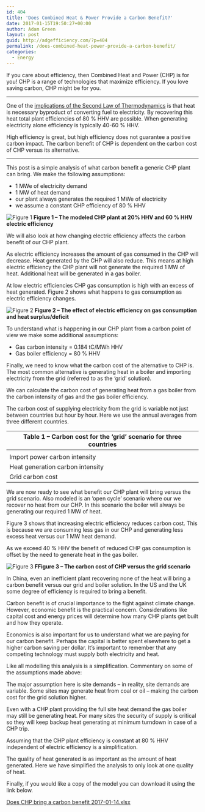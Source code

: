 ```yaml
---
id: 404
title: 'Does Combined Heat & Power Provide a Carbon Benefit?'
date: 2017-01-15T19:50:27+00:00
author: Adam Green
layout: post
guid: http://adgefficiency.com/?p=404
permalink: /does-combined-heat-power-provide-a-carbon-benefit/
categories:
  - Energy
---
```

If you care about efficiency, then Combined Heat and Power (CHP) is for you!  CHP is a range of technologies that maximize efficiency.  If you love saving carbon, CHP might be for you.  

---

One of the [implications of the Second Law of Thermodynamics](http://adgefficiency.com/energy-basics-the-first-second-law-of-thermodynamics/) is that heat is necessary byproduct of converting fuel to electricity.  By recovering this heat total plant efficiencies of 80 % HHV are possible.  When generating electricity alone efficiency is typically 40-60 % HHV.

High efficiency is great, but high efficiency does not guarantee a positive carbon impact.  The carbon benefit of CHP is dependent on the carbon cost of CHP versus its alternative.

---

This post is a simple analysis of what carbon benefit a generic CHP plant can bring.  We make the following assumptions:
- 1 MWe of electricity demand
- 1 MW of heat demand
- our plant always generates the required 1 MWe of electricity
- we assume a constant CHP efficiency of 80 % HHV

![Figure 1]({{"/assets/chp_carbon_benefit/fig1.png"}})
**Figure 1 – The modeled CHP plant at 20% HHV and 60 % HHV electric efficiency**

We will also look at how changing electric efficiency affects the carbon benefit of our CHP plant.

As electric efficiency increases the amount of gas consumed in the CHP will decrease.  Heat generated by the CHP will also reduce.   This means at high electric efficiency the CHP plant will not generate the required 1 MW of heat.  Additional heat will be generated in a gas boiler.  

At low electric efficiencies CHP gas consumption is high with an excess of heat generated.  Figure 2 shows what happens to gas consumption as electric efficiency changes.

![Figure 2]({{"/assets/chp_carbon_benefit/fig2.png"}})
**Figure 2 – The effect of electric efficiency on gas consumption and heat surplus/deficit**

To understand what is happening in our CHP plant from a carbon point of view we make some additional assumptions:
- Gas carbon intensity = 0.184 tC/MWh HHV
- Gas boiler efficiency = 80 % HHV

Finally, we need to know what the carbon cost of the alternative to CHP is.  The most common alternative is generating heat in a boiler and importing electricity from the grid (referred to as the ‘grid’ solution).

We can calculate the carbon cost of generating heat from a gas boiler from the carbon intensity of gas and the gas boiler efficiency.

The carbon cost of supplying electricity from the grid is variable not just between countries but hour by hour.  Here we use the annual averages from three different countries.

|Table 1 – Carbon cost for the ‘grid’ scenario for three countries|
|---|
| ||UK|	US|	China|
|Import power carbon intensity|	tC/MWh|	0.507|	0.61|	1.049|
|Heat generation carbon intensity|	tC/MWh|	0.23|	0.23|	0.23|
|Grid carbon cost|	tC/hr|	0.737|	0.84|	1.279|

We are now ready to see what benefit our CHP plant will bring versus the grid scenario.  Also modeled is an ‘open cycle’ scenario where our we recover no heat from our CHP.  In this scenario the boiler will always be generating our required 1 MW of heat.

Figure 3 shows that increasing electric efficiency reduces carbon cost.  This is because we are consuming less gas in our CHP and generating less excess heat versus our 1 MW heat demand.

As we exceed 40 % HHV the benefit of reduced CHP gas consumption is offset by the need to generate heat in the gas boiler.

![Figure 3]({{"/assets/chp_carbon_benefit/fig3.png"}})
**FFigure 3 – The carbon cost of CHP versus the grid scenario**

In China, even an inefficient plant recovering none of the heat will bring a carbon benefit versus our grid and boiler solution.  In the US and the UK some degree of efficiency is required to bring a benefit.

Carbon benefit is of crucial importance to the fight against climate change. However, economic benefit is the practical concern.  Considerations like capital cost and energy prices will determine how many CHP plants get built and how they operate.

Economics is also important for us to understand what we are paying for our carbon benefit.  Perhaps the capital is better spent elsewhere to get a higher carbon saving per dollar.  It’s important to remember that any competing technology must supply both electricity and heat.

Like all modelling this analysis is a simplification.  Commentary on some of the assumptions made above:

The major assumption here is site demands – in reality, site demands are variable.
Some sites may generate heat from coal or oil – making the carbon cost for the grid solution higher.

Even with a CHP plant providing the full site heat demand the gas boiler may still be generating heat.  For many sites the security of supply is critical so they will keep backup heat generating at minimum turndown in case of a CHP trip.

Assuming that the CHP plant efficiency is constant at 80 % HHV independent of electric efficiency is a simplification.

The quality of heat generated is as important as the amount of heat generated. Here we have simplified the analysis to only look at one quality of heat.

Finally, if you would like a copy of the model you can download it using the link below.

[Does CHP bring a carbon benefit 2017-01-14.xlsx](assets/chp_carbon_benefit/Does-CHP-bring-a-carbon-benefit-2017-01-14.xlsx)
